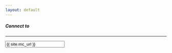 ```yaml
---
layout: default
---
```


<div class="container">
    <div class="row">
        <div class="col-sm-3">
            <div class="sidebar" id="play">
                <div class="card">
                    <div class="card-body">
                        <h5 class="card-title heading">Connect to</h5>
                        <hr />
                        <input class="input" data-toggle="tooltip" data-placement="top" title="Click to select" onclick="this.select();" readonly="" type="text" value="{{ site.mc_url }}">
                    </div>
                </div>
            </div>
        </div>
        <div class="col-sm-9">
            <div class="status">
                <div class="card">
                    <div class="row no-gutters">
                        <div class="col-md-4">
                            <img src="" class="card-img-left" id="mapImage" onerror="this.src='{{ site.url }}/assets/images/fallback.png'">
                        </div>
                        <div class="col-md-8">
                            <div class="card-body">
                                <h5 class="card-title">
                                    <p id="mapName"></p>
                                    <p id="playerCount"></p>
                                    <p id="fallback"></p>
                                </h5>
                            </div>
                        </div>
                    </div>
                </div>
            </div>
        </div>
    </div>
</div>
